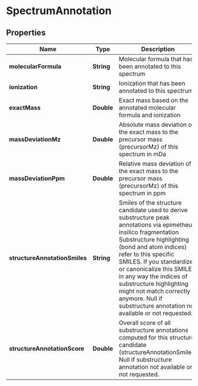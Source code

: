 

# SpectrumAnnotation



## Properties

| Name | Type | Description | Notes |
|------------ | ------------- | ------------- | -------------|
|**molecularFormula** | **String** | Molecular formula that has been annotated to this spectrum |  [optional] |
|**ionization** | **String** | Ionization that has been annotated to this spectrum |  [optional] |
|**exactMass** | **Double** | Exact mass based on the annotated molecular formula and ionization |  [optional] |
|**massDeviationMz** | **Double** | Absolute mass deviation of the exact mass to the precursor mass (precursorMz) of this spectrum in mDa |  [optional] |
|**massDeviationPpm** | **Double** | Relative mass deviation of the exact mass to the precursor mass (precursorMz) of this spectrum in ppm |  [optional] |
|**structureAnnotationSmiles** | **String** | Smiles of the structure candidate used to derive substructure peak annotations via epimetheus insilico fragmentation  Substructure highlighting (bond and atom indices) refer to this specific SMILES.  If you standardize or canonicalize this SMILES in any way the indices of substructure highlighting might  not match correctly anymore.   Null if substructure annotation not available or not requested. |  [optional] |
|**structureAnnotationScore** | **Double** | Overall score of all substructure annotations computed for this structure candidate (structureAnnotationSmiles)   Null if substructure annotation not available or not requested. |  [optional] |



